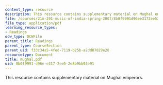 ```yaml
---
content_type: resource
description: This resource contains supplementary material on Mughal emperors.
file: /courses/21m-291-music-of-india-spring-2007/8b0f9991d96ee3172ee52e8b9bb93e91_mughal.pdf
file_type: application/pdf
learning_resource_types:
- Readings
ocw_type: OCWFile
parent_title: Readings
parent_type: CourseSection
parent_uid: f33c34a5-4fed-7119-b25b-a2dd87029e28
resourcetype: Document
title: mughal.pdf
uid: 8b0f9991-d96e-e317-2ee5-2e8b9bb93e91
---
```

This resource contains supplementary material on Mughal emperors.

